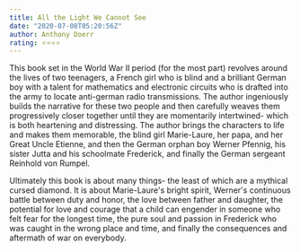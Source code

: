 ```yaml
---
title: All the Light We Cannot See
date: "2020-07-08T05:20:56Z"
author: Anthony Doerr 
rating: ⭐⭐⭐⭐
---
```


<style>

</style>

This book set in the World War II period (for the most part) revolves around the lives of two teenagers, a French girl who is blind and a brilliant German boy with a talent for mathematics and electronic circuits who is drafted into the army to locate anti-german radio transmissions. The author ingeniously builds the narrative for these two people and then carefully weaves them progressively closer together until they are momentarily intertwined- which is both heartening and distressing. The author brings the characters to life and makes them memorable, the blind girl Marie-Laure, her papa, and her Great Uncle Etienne, and then the German orphan boy Werner Pfennig, his sister Jutta and his schoolmate Frederick, and finally the German sergeant Reinhold von Rumpel.

Ultimately this book is about many things- the least of which are a mythical cursed diamond. It is about Marie-Laure's bright spirit, Werner's continuous battle between duty and honor, the love between father and daughter, the potential for love and courage that a child can engender in someone who felt fear for the longest time, the pure soul and passion in Frederick who was caught in the wrong place and time, and finally the consequences and aftermath of war on everybody.